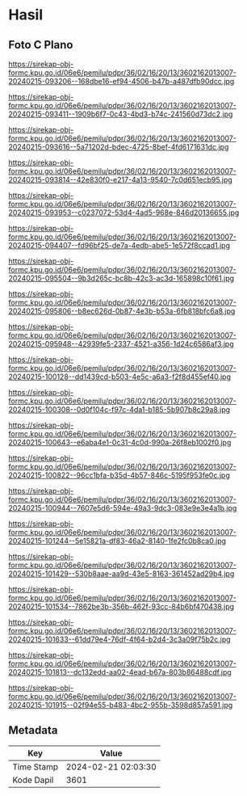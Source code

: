 # Hasil

## Foto C Plano

https://sirekap-obj-formc.kpu.go.id/06e6/pemilu/pdpr/36/02/16/20/13/3602162013007-20240215-093206--168dbe16-ef94-4506-b47b-a487dfb90dcc.jpg

https://sirekap-obj-formc.kpu.go.id/06e6/pemilu/pdpr/36/02/16/20/13/3602162013007-20240215-093411--1909b6f7-0c43-4bd3-b74c-241560d73dc2.jpg

https://sirekap-obj-formc.kpu.go.id/06e6/pemilu/pdpr/36/02/16/20/13/3602162013007-20240215-093616--5a71202d-bdec-4725-8bef-4fd6171631dc.jpg

https://sirekap-obj-formc.kpu.go.id/06e6/pemilu/pdpr/36/02/16/20/13/3602162013007-20240215-093814--42e830f0-e217-4a13-9540-7c0d651ecb95.jpg

https://sirekap-obj-formc.kpu.go.id/06e6/pemilu/pdpr/36/02/16/20/13/3602162013007-20240215-093953--c0237072-53d4-4ad5-968e-846d20136655.jpg

https://sirekap-obj-formc.kpu.go.id/06e6/pemilu/pdpr/36/02/16/20/13/3602162013007-20240215-094407--fd96bf25-de7a-4edb-abe5-1e572f8ccad1.jpg

https://sirekap-obj-formc.kpu.go.id/06e6/pemilu/pdpr/36/02/16/20/13/3602162013007-20240215-095504--9b3d265c-bc8b-42c3-ac3d-165898c10f61.jpg

https://sirekap-obj-formc.kpu.go.id/06e6/pemilu/pdpr/36/02/16/20/13/3602162013007-20240215-095806--b8ec626d-0b87-4e3b-b53a-6fb818bfc6a8.jpg

https://sirekap-obj-formc.kpu.go.id/06e6/pemilu/pdpr/36/02/16/20/13/3602162013007-20240215-095948--42939fe5-2337-4521-a356-1d24c6586af3.jpg

https://sirekap-obj-formc.kpu.go.id/06e6/pemilu/pdpr/36/02/16/20/13/3602162013007-20240215-100128--dd1439cd-b503-4e5c-a6a3-f2f8d455ef40.jpg

https://sirekap-obj-formc.kpu.go.id/06e6/pemilu/pdpr/36/02/16/20/13/3602162013007-20240215-100308--0d0f104c-f97c-4da1-b185-5b907b8c29a8.jpg

https://sirekap-obj-formc.kpu.go.id/06e6/pemilu/pdpr/36/02/16/20/13/3602162013007-20240215-100643--e6aba4e1-0c31-4c0d-990a-26f8eb1002f0.jpg

https://sirekap-obj-formc.kpu.go.id/06e6/pemilu/pdpr/36/02/16/20/13/3602162013007-20240215-100822--96cc1bfa-b35d-4b57-846c-5195f953fe0c.jpg

https://sirekap-obj-formc.kpu.go.id/06e6/pemilu/pdpr/36/02/16/20/13/3602162013007-20240215-100944--7607e5d6-594e-49a3-9dc3-083e9e3e4a1b.jpg

https://sirekap-obj-formc.kpu.go.id/06e6/pemilu/pdpr/36/02/16/20/13/3602162013007-20240215-101244--5e15821a-df83-46a2-8140-1fe2fc0b8ca0.jpg

https://sirekap-obj-formc.kpu.go.id/06e6/pemilu/pdpr/36/02/16/20/13/3602162013007-20240215-101429--530b8aae-aa9d-43e5-8163-361452ad29b4.jpg

https://sirekap-obj-formc.kpu.go.id/06e6/pemilu/pdpr/36/02/16/20/13/3602162013007-20240215-101534--7862be3b-356b-462f-93cc-84b6bf470438.jpg

https://sirekap-obj-formc.kpu.go.id/06e6/pemilu/pdpr/36/02/16/20/13/3602162013007-20240215-101633--61dd79e4-76df-4f64-b2d4-3c3a09f75b2c.jpg

https://sirekap-obj-formc.kpu.go.id/06e6/pemilu/pdpr/36/02/16/20/13/3602162013007-20240215-101813--dc132edd-aa02-4ead-b67a-803b86488cdf.jpg

https://sirekap-obj-formc.kpu.go.id/06e6/pemilu/pdpr/36/02/16/20/13/3602162013007-20240215-101915--02f94e55-b483-4bc2-955b-3598d857a591.jpg


## Metadata

| Key        | Value               |
| ---------- | ------------------- |
| Time Stamp | 2024-02-21 02:03:30 |
| Kode Dapil | 3601                |



